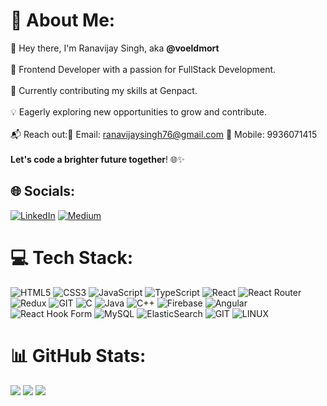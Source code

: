 # 💫 About Me:
👋 Hey there, I'm Ranavijay Singh, aka **@voeldmort**<br><br>🚀 Frontend Developer with a passion for FullStack Development.<br><br>💼 Currently contributing my skills at Genpact.<br><br>💡 Eagerly exploring new opportunities to grow and contribute.<br><br>📬 Reach out:📧 Email: ranavijaysingh76@gmail.com  📱 Mobile: 9936071415<br><br>**Let's code a brighter future together**! 🌐✨


## 🌐 Socials:
[![LinkedIn](https://img.shields.io/badge/LinkedIn-%230077B5.svg?logo=linkedin&logoColor=white)](https://linkedin.com/in/ranavijay-singh) [![Medium](https://img.shields.io/badge/Medium-12100E?logo=medium&logoColor=white)](https://medium.com/@@ranavijaysingh76) 

# 💻 Tech Stack:
![HTML5](https://img.shields.io/badge/html5-%23E34F26.svg?style=for-the-badge&logo=html5&logoColor=white) ![CSS3](https://img.shields.io/badge/css3-%231572B6.svg?style=for-the-badge&logo=css3&logoColor=white) ![JavaScript](https://img.shields.io/badge/javascript-%23323330.svg?style=for-the-badge&logo=javascript&logoColor=%23F7DF1E) ![TypeScript](https://img.shields.io/badge/typescript-%23007ACC.svg?style=for-the-badge&logo=typescript&logoColor=white) ![React](https://img.shields.io/badge/react-%2320232a.svg?style=for-the-badge&logo=react&logoColor=%2361DAFB) ![React Router](https://img.shields.io/badge/React_Router-CA4245?style=for-the-badge&logo=react-router&logoColor=white) ![Redux](https://img.shields.io/badge/redux-%23593d88.svg?style=for-the-badge&logo=redux&logoColor=white) ![GIT](https://img.shields.io/badge/Git-fc6d26?style=for-the-badge&logo=git&logoColor=white) ![C](https://img.shields.io/badge/c-%2300599C.svg?style=for-the-badge&logo=c&logoColor=white) ![Java](https://img.shields.io/badge/java-%23ED8B00.svg?style=for-the-badge&logo=openjdk&logoColor=white) ![C++](https://img.shields.io/badge/c++-%2300599C.svg?style=for-the-badge&logo=c%2B%2B&logoColor=white) ![Firebase](https://img.shields.io/badge/firebase-%23039BE5.svg?style=for-the-badge&logo=firebase) ![Angular](https://img.shields.io/badge/angular-%23DD0031.svg?style=for-the-badge&logo=angular&logoColor=white) ![React Hook Form](https://img.shields.io/badge/React%20Hook%20Form-%23EC5990.svg?style=for-the-badge&logo=reacthookform&logoColor=white) ![MySQL](https://img.shields.io/badge/mysql-%2300000f.svg?style=for-the-badge&logo=mysql&logoColor=white) ![ElasticSearch](https://img.shields.io/badge/-ElasticSearch-005571?style=for-the-badge&logo=elasticsearch) ![GIT](https://img.shields.io/badge/Git-fc6d26?style=for-the-badge&logo=git&logoColor=white) ![LINUX](https://img.shields.io/badge/Linux-FCC624?style=for-the-badge&logo=linux&logoColor=black)
# 📊 GitHub Stats:
![](https://github-readme-stats.vercel.app/api?username=voeldmort&theme=radical&hide_border=false&include_all_commits=true&count_private=true) ![](https://github-readme-stats.vercel.app/api/top-langs/?username=voeldmort&theme=radical&hide_border=false&include_all_commits=true&count_private=false&layout=compact)
 ![](https://github-readme-streak-stats.herokuapp.com/?user=voeldmort&theme=radical&hide_border=false)
